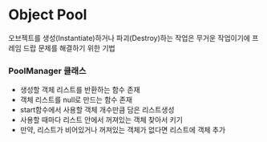 # Object Pool

오브젝트를 생성(Instantiate)하거나 파괴(Destroy)하는 작업은 무거운 작업이기에 프레임 드랍 문제를 해결하기 위한 기법

### PoolManager 클래스
- 생성할 객체 리스트를 반환하는 함수 존재
- 객체 리스트를 null로 만드는 함수 존재
- start함수에서 사용할 객체 개수만큼 담은 리스트생성
- 사용할 때마다 리스트 안에서 꺼져있는 객체 찾아서 키기
- 만약, 리스트가 비어있거나 꺼져있는 객체가 없다면 리스트에 객체 추가


